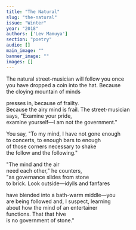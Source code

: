 ```yaml
---
title: "The Natural"
slug: "the-natural"
issue: "Winter"
year: "2018"
authors: ['Lev Mamuya']
section: "poetry"
audio: []
main_image: ""
banner_image: ""
images: []
---
```

The natural street-musician will follow you once  
you have dropped a coin into the hat. Because  
the cloying mountain of minds  
  
presses in, because of frailty.  
Because the airy mind is frail. The street-musician  
says, "Examine your pride,  
examine yourself—I am not the government."  
  
You say, "To my mind, I have not gone enough   
to concerts, to enough bars to enough  
of those corners necessary to shake  
the follow and the following."  
  
"The mind and the air  
need each other," he counters,  
"as governance slides from stone  
to brick. Look outside—idylls and fanfares  
  
have blended into a bath-warm middle—you  
are being followed and, I suspect, learning  
about how the mind of an entertainer  
functions. That that hive  
is no government of stone."

